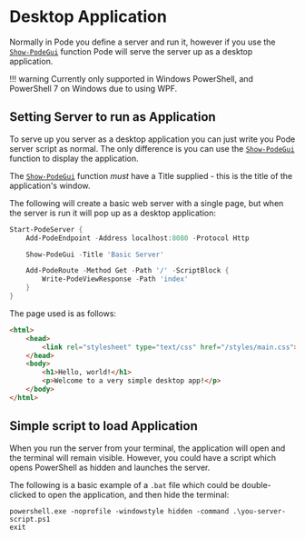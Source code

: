 # Desktop Application

Normally in Pode you define a server and run it, however if you use the  [`Show-PodeGui`](../../../Functions/Core/Show-PodeGui) function Pode will serve the server up as a desktop application.

!!! warning
    Currently only supported in Windows PowerShell, and PowerShell 7 on Windows due to using WPF.

## Setting Server to run as Application

To serve up you server as a desktop application you can just write you Pode server script as normal. The only difference is you can use the  [`Show-PodeGui`](../../../Functions/Core/Show-PodeGui) function to display the application.

The  [`Show-PodeGui`](../../../Functions/Core/Show-PodeGui) function *must* have a Title supplied - this is the title of the application's window.

The following will create a basic web server with a single page, but when the server is run it will pop up as a desktop application:

```powershell
Start-PodeServer {
    Add-PodeEndpoint -Address localhost:8080 -Protocol Http

    Show-PodeGui -Title 'Basic Server'

    Add-PodeRoute -Method Get -Path '/' -ScriptBlock {
        Write-PodeViewResponse -Path 'index'
    }
}
```

The page used is as follows:

```html
<html>
    <head>
        <link rel="stylesheet" type="text/css" href="/styles/main.css">
    </head>
    <body>
        <h1>Hello, world!</h1>
        <p>Welcome to a very simple desktop app!</p>
    </body>
</html>
```

## Simple script to load Application

When you run the server from your terminal, the application will open and the terminal will remain visible. However, you could have a script which opens PowerShell as hidden and launches the server.

The following is a basic example of a `.bat` file which could be double-clicked to open the application, and then hide the terminal:

```batch
powershell.exe -noprofile -windowstyle hidden -command .\you-server-script.ps1
exit
```

